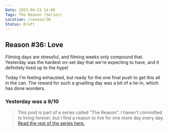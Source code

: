 ```yaml
---
Date: 2023-04-21 14:09
Tags: The Reason (Series)
Location: /reason/36
Status: Draft
---
```


## Reason #36: Love
Filming days are stressful, and filming weeks only compound that. Yesterday was the hardest on-set day that we're expecting to have, and it definitely lived up to the hype!

Today I'm feeling exhausted, but ready for the one final push to get this all in the can. The reward for such a gruelling day was a bit of a lie-in, which has done wonders.

### Yesterday was a 9/10

>This post is part of a series called "The Reason". I haven't committed to living forever, but I find a reason to live for one more day every day. [Read the rest of the series here.](/reason/)
